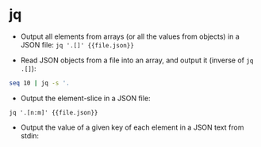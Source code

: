 # jq

- Output all elements from arrays (or all the values from objects) in a JSON file:
`jq '.[]' {{file.json}}`

- Read JSON objects from a file into an array, and output it (inverse of `jq .[]`):
```bash
seq 10 | jq -s '.
```

- Output the element-slice in a JSON file:

`jq '.[n:m]' {{file.json}}`

- Output the value of a given key of each element in a JSON text from stdin:
